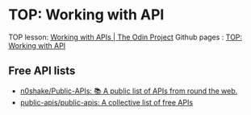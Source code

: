 # TOP: Working with API

TOP lesson: [Working with APIs | The Odin Project](https://www.theodinproject.com/paths/full-stack-javascript/courses/javascript/lessons/working-with-apis)
Github pages : [TOP: Working with API](https://yagopajarino.github.io/top-workingWithAPI/)

## Free API lists

- [n0shake/Public-APIs: 📚 A public list of APIs from round the web.](https://github.com/n0shake/Public-APIs)
- [public-apis/public-apis: A collective list of free APIs](https://github.com/public-apis/public-apis)
